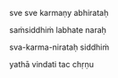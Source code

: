 sve sve karmaṇy abhirataḥ

saṁsiddhiṁ labhate naraḥ

sva-karma-nirataḥ siddhiṁ

yathā vindati tac chṛṇu
